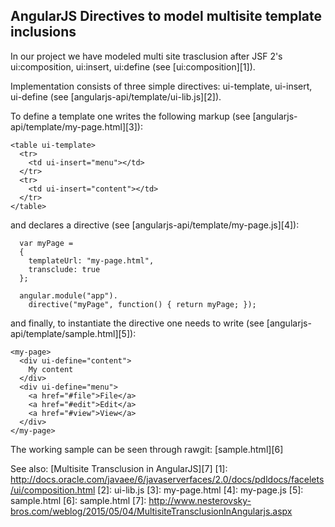 AngularJS Directives to model multisite template inclusions
--

In our project we have modeled multi site trasclusion after JSF 2's ui:composition, ui:insert, ui:define (see [ui:composition][1]).

Implementation consists of three simple directives: ui-template, ui-insert, ui-define (see [angularjs-api/template/ui-lib.js][2]).

To define a template one writes the following markup (see [angularjs-api/template/my-page.html][3]):

    <table ui-template>
      <tr>
        <td ui-insert="menu"></td>
      </tr>
      <tr>
        <td ui-insert="content"></td>
      </tr>
    </table>

and declares a directive (see [angularjs-api/template/my-page.js][4]):

      var myPage = 
      {
        templateUrl: "my-page.html",
        transclude: true
      };
  
      angular.module("app").
        directive("myPage", function() { return myPage; });

and finally, to instantiate the directive one needs to write (see [angularjs-api/template/sample.html][5]):

    <my-page>
      <div ui-define="content">
        My content
      </div>
      <div ui-define="menu">
        <a href="#file">File</a>
        <a href="#edit">Edit</a>
        <a href="#view">View</a>
      </div>
    </my-page>

The working sample can be seen through rawgit: [sample.html][6]

See also: [Multisite Transclusion in AngularJS][7]
  [1]: http://docs.oracle.com/javaee/6/javaserverfaces/2.0/docs/pdldocs/facelets/ui/composition.html
  [2]: ui-lib.js
  [3]: my-page.html
  [4]: my-page.js
  [5]: sample.html
  [6]: sample.html
  [7]: http://www.nesterovsky-bros.com/weblog/2015/05/04/MultisiteTransclusionInAngularjs.aspx
